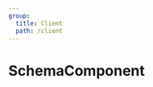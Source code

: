 ```yaml
---
group:
  title: Client
  path: /client
---
```


# SchemaComponent

<code src="./demos/demo1.tsx" />
